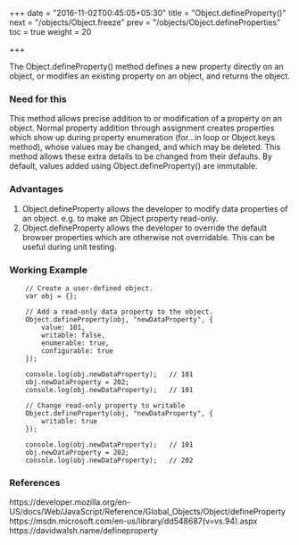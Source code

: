 +++
date = "2016-11-02T00:45:05+05:30"
title = "Object.defineProperty()"
next = "/objects/Object.freeze"
prev = "/objects/Object.defineProperties"
toc = true
weight = 20

+++

The Object.defineProperty() method defines a new property directly on an object, or modifies an existing property on an object, and returns the object.

<h3>Need for this</h3>
This method allows precise addition to or modification of a property on an object. Normal property addition through assignment creates properties which show up during property enumeration (for...in loop or Object.keys method), whose values may be changed, and which may be deleted. This method allows these extra details to be changed from their defaults. By default, values added using Object.defineProperty() are immutable.

<h3>Advantages</h3>
<ol>
  <li>Object.defineProperty allows the developer to modify data properties of an object. e.g. to make an Object property read-only.</li>
  <li>Object.defineProperty allows the developer to override the default browser properties which are otherwise not overridable. This can be useful during unit testing.</li>
</ol>

<h3>Working Example</h3>

		// Create a user-defined object.
		var obj = {};

		// Add a read-only data property to the object.
		Object.defineProperty(obj, "newDataProperty", {
		    value: 101,
		    writable: false,
		    enumerable: true,
		    configurable: true
		});

		console.log(obj.newDataProperty);	// 101
		obj.newDataProperty = 202;
		console.log(obj.newDataProperty);	// 101

		// Change read-only property to writable
		Object.defineProperty(obj, "newDataProperty", {
			writable: true
		});

		console.log(obj.newDataProperty);	// 101
		obj.newDataProperty = 202;
		console.log(obj.newDataProperty);	// 202

<h3>References</h3>
https://developer.mozilla.org/en-US/docs/Web/JavaScript/Reference/Global_Objects/Object/defineProperty
<br>
https://msdn.microsoft.com/en-us/library/dd548687(v=vs.94).aspx
<br>
https://davidwalsh.name/defineproperty
